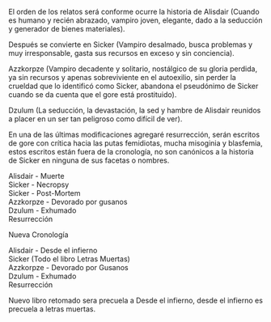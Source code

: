 El orden de los relatos será conforme ocurre la historia de Alisdair (Cuando es humano y recién abrazado, vampiro joven, elegante, dado a la seducción y generador de bienes materiales).

Después se convierte en Sicker (Vampiro desalmado, busca problemas y muy irresponsable, gasta sus recursos en exceso y sin conciencia).

Azzkorpze (Vampiro decadente y solitario, nostálgico de su gloria perdida, ya sin recursos y apenas sobreviviente en el autoexilio, sin perder la crueldad que lo identificó como Sicker, abandona el pseudónimo de Sicker cuando se da cuenta que el gore está prostituido).

Dzulum (La seducción, la devastación, la sed y hambre de Alisdair reunidos a placer en un ser tan peligroso como difícil de ver).

En una de las últimas modificaciones agregaré resurrección, serán escritos de gore con crítica hacia las putas femidiotas, mucha misoginia y blasfemia, estos escritos están fuera de la cronología, no son canónicos a la historia de Sicker en ninguna de sus facetas o nombres.

Alisdair - Muerte  
Sicker - Necropsy  
Sicker - Post-Mortem  
Azzkorpze - Devorado por gusanos  
Dzulum - Exhumado  
Resurrección

Nueva Cronología

Alisdair - Desde el infierno  
Sicker (Todo el libro Letras Muertas)  
Azzkorpze - Devorado por Gusanos  
Dzulum - Exhumado  
Resurrección

Nuevo libro retomado sera precuela a Desde el infierno, desde el infierno es precuela a letras muertas.